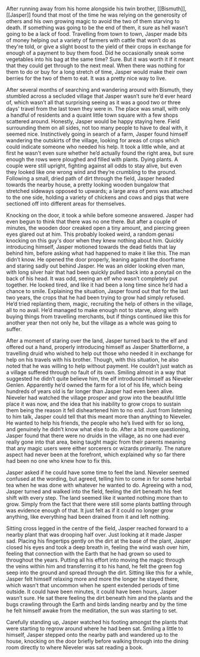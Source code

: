 After running away from his home alongside his twin brother, [[Bismuth]], [[Jasper]] found that most of the time he was relying on the generosity of others and his own growing magic to avoid the two of them starving to death. If something was going to be the end of them, it sure as hell wasn’t going to be a lack of food. Travelling from town to town, Jasper made bits of money helping out a variety of farmers with cattle that won’t do as they're told, or give a slight boost to the yield of their crops in exchange for enough of a payment to buy them food. Did he occasionally sneak some vegetables into his bag at the same time? Sure. But it was worth it if it meant that they could get through to the next meal. When there was nothing for them to do or buy for a long stretch of time, Jasper would make their own berries for the two of them to eat. It was a pretty nice way to live.

After several months of searching and wandering around with Bismuth, they stumbled across a secluded village that Jasper wasn’t sure he’d ever heard of, which wasn’t all that surprising seeing as it was a good two or three days' travel from the last town they were in. The place was small, with only a handful of residents and a quaint little town square with a few shops scattered around. Honestly, Jasper would be happy staying here. Field surrounding them on all sides, not too many people to have to deal with, it seemed nice. Instinctively going in search of a farm, Jasper found himself wandering the outskirts of the village, looking for areas of crops which could indicate someone who needed his help. It took a little while, and at first he wasn’t even sure whether he’d actually found the right area, but sure enough the rows were ploughed and filled with plants. Dying plants. A couple were still upright, fighting against all odds to stay alive, but even they looked like one wrong wind and they’re crumbling to the ground. Following a small, dried path of dirt through the field, Jasper headed towards the nearby house, a pretty looking wooden bungalow that stretched sideways opposed to upwards; a large area of pens was attached to the one side, holding a variety of chickens and cows and pigs that were sectioned off into different areas for themselves.

Knocking on the door, it took a while before someone answered. Jasper had even begun to think that there was no one there. But after a couple of minutes, the wooden door creaked open a tiny amount, and piercing green eyes glared out at him. This probably looked weird, a random genasi knocking on this guy's door when they knew nothing about him. Quickly introducing himself, Jasper motioned towards the dead fields that lay behind him, before asking what had happened to make it like this.
The man didn’t know. He opened the door properly, leaning against the doorframe and staring sadly out behind Jasper. He was an older looking elven man, with long silver hair that had been quickly pulled back into a ponytail on the back of his head. It was odd, seeing an elf who wasn’t completely put together. He looked tired, and like it had been a long time since he’d had a chance to smile. Explaining the situation, Jasper found out that for the last two years, the crops that he had been trying to grow had simply refused. He’d tried replanting them, magic, recruiting the help of others in the village, all to no avail. He’d managed to make enough not to starve, along with buying things from travelling merchants, but if things continued like this for another year then not only he, but the village as a whole was going to suffer.

After a moment of staring over the land, Jasper turned back to the elf and offered out a hand, properly introducing himself as Jasper ShatterBorne, a travelling druid who wished to help out those who needed it in exchange for help on his travels with his brother. Though, with this situation, he also noted that he was willing to help without payment. He couldn’t just watch as a village suffered through no fault of its own. Smiling almost in a way that suggested he didn’t quite believe him, the elf introduced himself as Nieveler Genlen. Apparently he’d owned the farm for a lot of his life, which being hundreds of years old is far longer than Jasper had even been alive. Nieveler had watched the village prosper and grow into the beautiful little place it was now, and the idea that his inability to grow crops to sustain them being the reason it fell disheartened him to no end. Just from listening to him talk, Jasper could tell that this meant more than anything to Nieveler. He wanted to help his friends, the people who he’s lived with for so long, and genuinely he didn’t know what else to do. After a bit more questioning, Jasper found that there were no druids in the village, as no one had ever really gone into that area, being taught magic from their parents meaning that any magic users were either sorcerers or wizards primarily. The nature aspect had never been at the forefront, which explained why so far there had been no one who knew how to fix this. 

Jasper asked if he could have some time to feel the land. Nieveler seemed confused at the wording, but agreed, telling him to come in for some herbal tea when he was done with whatever he wanted to do. Agreeing with a nod, Jasper turned and walked into the field, feeling the dirt beneath his feet shift with every step. The land seemed like it wanted nothing more than to grow. Simply from the fact that there were still some plants battling through was evidence enough of that. It just felt as if it could no longer grow anything, like everything had been drained from it and left nothing.

Sitting cross legged in the centre of the field, Jasper reached forward to a nearby plant that was drooping half over. Just looking at it made Jasper sad. Placing his fingertips gently on the dirt at the base of the plant, Jasper closed his eyes and took a deep breath in, feeling the wind wash over him, feeling that connection with the Earth that he had grown so used to throughout the years. Putting all his effort into moving the magic through the veins within him and transferring it to his hand, he felt the green fog seep into the ground and spread through the dirt. Sitting like this for a while, Jasper felt himself relaxing more and more the longer he stayed there, which wasn’t that uncommon when he spent extended periods of time outside. It could have been minutes, it could have been hours, Jasper wasn’t sure. He sat there feeling the dirt beneath him and the plants and the bugs crawling through the Earth and birds landing nearby and by the time he felt himself awake from the meditation, the sun was starting to set.

Carefully standing up, Jasper watched his footing amongst the plants that were starting to regrow around where he had been sat. Smiling a little to himself, Jasper stepped onto the nearby path and wandered up to the house, knocking on the door briefly before walking through into the dining room directly to where Nieveler was sat reading a book.
